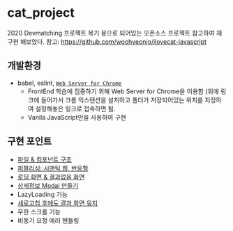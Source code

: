 # cat_project

2020 Devmatching 프로젝트 복기 용으로 되어있는 오픈소스 프로젝트 참고하여 재구현 해보았다.
참고: https://github.com/woohyeonjo/ilovecat-javascript

## 개발환경

- babel, eslint, [`Web Server for Chrome`](https://chrome.google.com/webstore/detail/web-server-for-chrome/ofhbbkphhbklhfoeikjpcbhemlocgigb)
  - FrontEnd 학습에 집중하기 위해 Web Server for Chrome을 이용함 (위에 링크에 들어가서 크롬 익스텐션을 설치하고 폴더가 저장되어있는 위치를 지정하여 설정해놓은 링크로 접속하면 됨.
  - Vanila JavaScript만을 사용하여 구현

## 구현 포인트

- [파일 & 컴포넌트 구조](https://www.notion.so/c6586bac0e7f4f4a967000b75a9257a2)
- [퍼블리싱: 시맨틱 웹, 반응형](https://www.notion.so/168c68dda14a47c9a5bb92e4f60eb3aa)
- [로딩 화면 & 결과없음 화면](https://www.notion.so/Event-Loop-Class-72ba13d5b02a42d6b62cf686eae01500)
- [상세정보 Modal 만들기](https://www.notion.so/Modal-03b8d2b800264a1890e5cd41ee5de2d1)
- LazyLoading 기능
- [새로고침 후에도 결과 화면 유지](https://www.notion.so/1a3d573e400a4da092592e8da99530bd)
- 무한 스크롤 기능
- 비동기 요청 에러 핸들링
